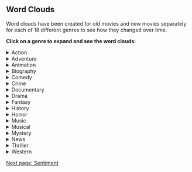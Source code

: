 
## Word Clouds

Word clouds have been created for old movies and new movies separately for each of 18 different genres to see how they changed over time.


**Click on a genre to expand and see the word clouds:**
<!-- Markdown is not completely supported within <details> tag so images must be inserted with html syntax -->
<details>
  <summary>Action</summary>

  <img src="images/wordclouds/OldActionWC.jpg" class="wordcloud_left" width="50%"/>
  <img src="images/wordclouds/NewActionWC.jpg" class="wordcloud_right" width="50%"/>

  Action blah is different because blah blah blah blah blah blah blah blah blah blah blah blah blah blah blah blah blah blah blah blah blah blah blah blah blah blah blah blah blah blah blah blah blah blah blah blah blah blah blah blah blah blah blah blah blah

  <br><br>

</details>

<details>
  <summary>Adventure</summary>

  <img src="images/wordclouds/OldAdventureWC.jpg" class="wordcloud_left" width="50%"/>
  <img src="images/wordclouds/NewAdventureWC.jpg" class="wordcloud_right" width="50%"/>

  Text

  <br>

</details>

<details>
  <summary>Animation</summary>

  <img src="images/wordclouds/OldAnimationWC.jpg" class="wordcloud_left" width="50%"/>
  <img src="images/wordclouds/NewAnimationWC.jpg" class="wordcloud_right" width="50%"/>

  Text

  <br><br>

</details>

<details>
  <summary>Biography</summary>

  <img src="images/wordclouds/.jpg" class="wordcloud_left" width="50%"/>
  <img src="images/wordclouds/.jpg" class="wordcloud_right" width="50%"/>

  Text

  <br><br>

</details>

<details>
  <summary>Comedy</summary>

  <img src="images/wordclouds/.jpg" class="wordcloud_left" width="50%"/>
  <img src="images/wordclouds/.jpg" class="wordcloud_right" width="50%"/>

  Text

  <br><br>

</details>

<details>
  <summary>Crime</summary>

  <img src="images/wordclouds/.jpg" class="wordcloud_left" width="50%"/>
  <img src="images/wordclouds/.jpg" class="wordcloud_right" width="50%"/>

  Text

  <br><br>

</details>

<details>
  <summary>Documentary</summary>

  <img src="images/wordclouds/.jpg" class="wordcloud_left" width="50%"/>
  <img src="images/wordclouds/.jpg" class="wordcloud_right" width="50%"/>

  Text

  <br><br>

</details>

<details>
  <summary>Drama</summary>

  <img src="images/wordclouds/.jpg" class="wordcloud_left" width="50%"/>
  <img src="images/wordclouds/.jpg" class="wordcloud_right" width="50%"/>

  Text

  <br><br>

</details>

<details>
  <summary>Fantasy</summary>

  <img src="images/wordclouds/.jpg" class="wordcloud_left" width="50%"/>
  <img src="images/wordclouds/.jpg" class="wordcloud_right" width="50%"/>

  Text

  <br><br>

</details>

<details>
  <summary>History</summary>

  <img src="images/wordclouds/.jpg" class="wordcloud_left" width="50%"/>
  <img src="images/wordclouds/.jpg" class="wordcloud_right" width="50%"/>

  Text

  <br><br>

</details>

<details>
  <summary>Horror</summary>

  <img src="images/wordclouds/.jpg" class="wordcloud_left" width="50%"/>
  <img src="images/wordclouds/.jpg" class="wordcloud_right" width="50%"/>

  Text

  <br><br>

</details>

<details>
  <summary>Music</summary>

  <img src="images/wordclouds/.jpg" class="wordcloud_left" width="50%"/>
  <img src="images/wordclouds/.jpg" class="wordcloud_right" width="50%"/>

  Text

  <br><br>

</details>

<details>
  <summary>Musical</summary>

  <img src="images/wordclouds/.jpg" class="wordcloud_left" width="50%"/>
  <img src="images/wordclouds/.jpg" class="wordcloud_right" width="50%"/>

  Text

  <br><br>

</details>

<details>
  <summary>Mystery</summary>

  <img src="images/wordclouds/.jpg" class="wordcloud_left" width="50%"/>
  <img src="images/wordclouds/.jpg" class="wordcloud_right" width="50%"/>

  Text

  <br><br>

</details>

<details>
  <summary>News</summary>

  <img src="images/wordclouds/.jpg" class="wordcloud_left" width="50%"/>
  <img src="images/wordclouds/.jpg" class="wordcloud_right" width="50%"/>

  Text

  <br><br>

</details>

<details>
  <summary>Thriller</summary>

  <img src="images/wordclouds/.jpg" class="wordcloud_left" width="50%"/>
  <img src="images/wordclouds/.jpg" class="wordcloud_right" width="50%"/>

  Text

  <br><br>

</details>

<details>
  <summary>Western</summary>

  <img src="images/wordclouds/.jpg" class="wordcloud_left" width="50%"/>
  <img src="images/wordclouds/.jpg" class="wordcloud_right" width="50%"/>

  Text

  <br><br>

</details>



[Next page: Sentiment](sentiment.md)
